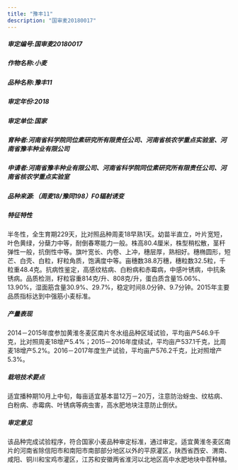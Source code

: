 ```yaml
---
title: "豫丰11"
description: "国审麦20180017"
---
```

##### 审定编号:国审麦20180017

##### 作物名称:小麦

##### 品种名称:豫丰11

##### 审定年份:2018

##### 审定单位:国家

##### 育种者:河南省科学院同位素研究所有限责任公司、河南省核农学重点实验室、河南省豫丰种业有限公司

##### 申请者:河南省豫丰种业有限公司、河南省科学院同位素研究所有限责任公司、河南省核农学重点实验室

##### 品种来源:（周麦18/豫同198）F0辐射诱变

##### 特征特性
半冬性，全生育期229天，比对照品种周麦18早熟1天。幼苗半直立，叶片宽短，叶色黄绿，分蘖力中等，耐倒春寒能力一般。株高80.4厘米，株型稍松散，茎秆弹性一般，抗倒性中等。旗叶宽长、内卷、上冲，穗层厚，熟相好。穗椭圆形，短芒、白壳、白粒，籽粒角质，饱满度中等。亩穗数38.8万穗，穗粒数32.5粒，千粒重48.4克。抗病性鉴定，高感纹枯病、白粉病和赤霉病，中感叶锈病，中抗条锈病。品质检测，籽粒容重814克/升、808克/升，蛋白质含量15.06%、13.90%，湿面筋含量30.9%、29.7%，稳定时间8.0分钟、9.7分钟。2015年主要品质指标达到中强筋小麦标准。

##### 产量表现
2014－2015年度参加黄淮冬麦区南片冬水组品种区域试验，平均亩产546.9千克，比对照周麦18增产5.4%；2015－2016年度续试，平均亩产537.1千克，比周麦18增产5.2%。2016－2017年度生产试验，平均亩产576.2千克，比对照增产5.3%。

##### 栽培技术要点
适宜播种期10月上中旬，每亩适宜基本苗12万－20万，注意防治蚜虫、纹枯病、白粉病、赤霉病、叶锈病等病虫害，高水肥地块注意防止倒伏。

##### 审定意见
该品种完成试验程序，符合国家小麦品种审定标准，通过审定。适宜黄淮冬麦区南片的河南省除信阳市和南阳市南部部分地区以外的平原灌区，陕西省西安、渭南、咸阳、铜川和宝鸡市灌区，江苏和安徽两省淮河以北地区高中水肥地块中茬种植。
